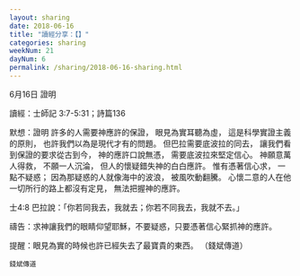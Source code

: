 ```yaml
---
layout: sharing
date: 2018-06-16
title: "讀經分享：【】"
categories: sharing
weekNum: 21
dayNum: 6
permalink: /sharing/2018-06-16-sharing.html
---
```

6月16日 證明

讀經：士師記 3:7-5:31；詩篇136

默想：證明
許多的人需要神應許的保證，
眼見為實耳聽為虛，
這是科學實證主義的原則，
也許我們以為是現代才有的問題。
但巴拉需要底波拉的同去，
讓我們看到保證的要求從古到今，
神的應許口說無憑，
需要底波拉來堅定信心。
神願意萬人得救，
不願一人沉淪，
但人的懷疑錯失神的白白應許。
惟有憑著信心求，
一點不疑惑；
因為那疑惑的人就像海中的波浪，
被風吹動翻騰。 
心懷二意的人在他一切所行的路上都沒有定見，
無法把握神的應許。

士4:8 巴拉說：「你若同我去，我就去；你若不同我去，我就不去。」

禱告：求神讓我們的眼睛仰望耶穌，不要疑惑，只要憑著信心緊抓神的應許。

提醒：眼見為實的時候也許已經失去了最寶貴的東西。
（錢斌傳道）


`錢斌傳道`
